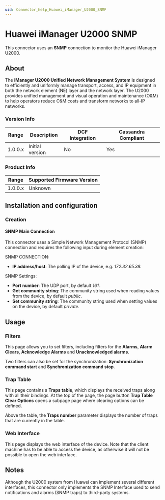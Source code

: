 ```yaml
---
uid: Connector_help_Huawei_iManager_U2000_SNMP
---
```


# Huawei iManager U2000 SNMP

This connector uses an **SNMP** connection to monitor the Huawei iManager U2000.

## About

The **iManager U2000 Unified Network Management System** is designed to efficiently and uniformly manage transport, access, and IP equipment in both the network element (NE) layer and the network layer. The U2000 provides unified management and visual operation and maintenance (O&M) to help operators reduce O&M costs and transform networks to all-IP networks.

### Version Info

| Range | Description | DCF Integration | Cassandra Compliant |
|------------------|-----------------|---------------------|-------------------------|
| 1.0.0.x          | Initial version | No                  | Yes                     |

### Product Info

| Range | Supported Firmware Version |
|------------------|-----------------------------|
| 1.0.0.x          | Unknown                     |

## Installation and configuration

### Creation

#### SNMP Main Connection

This connector uses a Simple Network Management Protocol (SNMP) connection and requires the following input during element creation:

SNMP CONNECTION:

- **IP address/host**: The polling IP of the device, e.g. *172.32.65.38.*

SNMP Settings:

- **Port number**: The UDP port, by default *161.*
- **Get community string**: The community string used when reading values from the device, by default *public*.
- **Set community string**: The community string used when setting values on the device, by default *private*.

## Usage

### Filters

This page allows you to set filters, including filters for the **Alarms**, **Alarm Clears**, **Acknowledge Alarms** and **Unacknowledged alarms**.

Two filters can also be set for the synchronization: **Synchronization command start** and **Synchronization command stop**.

### Trap Table

This page contains a **Traps** **table**, which displays the received traps along with all their bindings. At the top of the page, the page button **Trap Table Clear Options** opens a subpage page where clearing options can be defined.

Above the table, the **Traps number** parameter displays the number of traps that are currently in the table.

### Web Interface

This page displays the web interface of the device. Note that the client machine has to be able to access the device, as otherwise it will not be possible to open the web interface.

## Notes

Although the U2000 system from Huawei can implement several different interfaces, this connector only implements the SNMP Interface used to send notifications and alarms (SNMP traps) to third-party systems.
